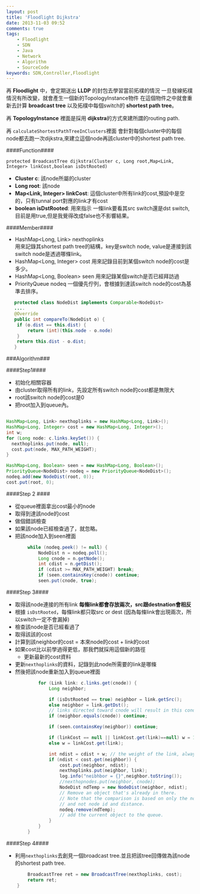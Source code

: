 ```yaml
---
layout: post
title: 'Floodlight Dijkstra'
date: 2013-11-03 09:52
comments: true
tags:
	- Floodlight
	- SDN
	- Java
	- Network
	- Algorithm
	- SourceCode
keywords: SDN,Controller,Floodlight
---
```

再 **Floodlight** 中，會定期送出 **LLDP** 的封包去學習當前拓樸的情況
一旦發線拓樸情況有所改變，就會產生一個新的TopologyInstance物件
在這個物件之中就會重新去計算 **broadcast tree** 以及拓樸中每個switch的 **shortest path tree**。

再 **TopologyInstance** 裡面是採用 **dijkstra**的方式來建所謂的routing path.

再 `calculateShortestPathTreeInClusters`裡面
會針對每個cluster中的每個node都去跑一次dijkstra,來建立這個node再該cluster中的shortest path tree.
<!--more-->

####Function####

`protected BroadcastTree dijkstra(Cluster c, Long root,Map<Link, Integer> linkCost,boolean isDstRooted)`

- **Cluster c**: 該node所屬的cluster
- **Long root**: 該node
- **Map<Link, Integer> linkCost**: 這個cluster中所有link的cost,預設中是空的，只有tunnal port對應的link才有cost
- **boolean isDstRooted**: 用來指示 一條link要看其src switch還是dst switch,目前是用true,但是我覺得改成false也不影響結果。

####Member####

-  HashMap<Long, Link> nexthoplinks   
   用來記錄其shortest path tree的結構，key是switch node, value是連接到該switch node是透過哪條link。
-  HashMap<Long, Integer> cost
   用來記錄目前到某個switch node的cost是多少。
-  HashMap<Long, Boolean> seen
   用來記錄某個switch是否已經拜訪過
-  PriorityQueue<NodeDist> nodeq
   一個優先佇列，會根據到達該switch node的cost為基準去排序。
   
 
``` java
   protected class NodeDist implements Comparable<NodeDist> 
   ....
   @Override
   public int compareTo(NodeDist o) {
   	if (o.dist == this.dist) {
  		return (int)(this.node - o.node)
    }
    return this.dist - o.dist;
   }
```
   

###Algorithm###


####Step1####
- 初始化相關容器
- 由cluster取得所有的link，先設定所有switch node的cost都是無限大
- root該switch node的cost是0
- 把root加入到queue內。



``` java

HashMap<Long, Link> nexthoplinks = new HashMap<Long, Link>();
HashMap<Long, Integer> cost = new HashMap<Long, Integer>();
int w;
for (Long node: c.links.keySet()) {
  nexthoplinks.put(node, null);
  cost.put(node, MAX_PATH_WEIGHT);
}

HashMap<Long, Boolean> seen = new HashMap<Long, Boolean>();
PriorityQueue<NodeDist> nodeq = new PriorityQueue<NodeDist>();
nodeq.add(new NodeDist(root, 0));
cost.put(root, 0);

```

####Step 2 ####
- 從queue裡面拿出cost最小的node
- 取得到達該node的cost
- 做個錯誤檢查
- 如果該node已經檢查過了，就忽略。
- 把該node加入到seen裡面


``` java
        while (nodeq.peek() != null) {
            NodeDist n = nodeq.poll();
            Long cnode = n.getNode();
            int cdist = n.getDist();
            if (cdist >= MAX_PATH_WEIGHT) break;
            if (seen.containsKey(cnode)) continue;
            seen.put(cnode, true);
```

####Step 3####
-  取得該node連接的所有link **每條link都會存放兩次，src跟destnation會相反**
-  根據 `isDstRooted`，每條link都只取src or dest (因為每條link會出現兩次，所以switch一定不會漏掉)
-  檢查該node是否已經看過了
-  取得該該的cost
-  計算到該neighbor的cost = 本來node的cost + link的cost
-  如果cost比以前學過得更低，那我們就採用這個新的路徑
	- 更新最新的cost資料
  - 更新`nexthoplinks`的資料，記錄到此node所需要的link是哪條
  - 然後把該node重新加入到queue裡面

``` java
            for (Link link: c.links.get(cnode)) {
                Long neighbor;

                if (isDstRooted == true) neighbor = link.getSrc();
                else neighbor = link.getDst();
                // links directed toward cnode will result in this condition
                if (neighbor.equals(cnode)) continue;

                if (seen.containsKey(neighbor)) continue;

                if (linkCost == null || linkCost.get(link)==null) w = 1;
                else w = linkCost.get(link);

                int ndist = cdist + w; // the weight of the link, always 1 in current version of floodlight.
                if (ndist < cost.get(neighbor)) {
                    cost.put(neighbor, ndist);
                    nexthoplinks.put(neighbor, link);
                    log.info("neibhbor = {}",neighbor.toString());
                    //nexthopnodes.put(neighbor, cnode);
                    NodeDist ndTemp = new NodeDist(neighbor, ndist);
                    // Remove an object that's already in there.
                    // Note that the comparison is based on only the node id,
                    // and not node id and distance.
                    nodeq.remove(ndTemp);
                    // add the current object to the queue.
                }
            }
        }
```
####Step 4####
- 利用`nexthoplinks`去創見一個broadcast tree.並且把該tree回傳做為該node的shortest path tree.

``` java
        BroadcastTree ret = new BroadcastTree(nexthoplinks, cost);
        return ret;
    }

```
